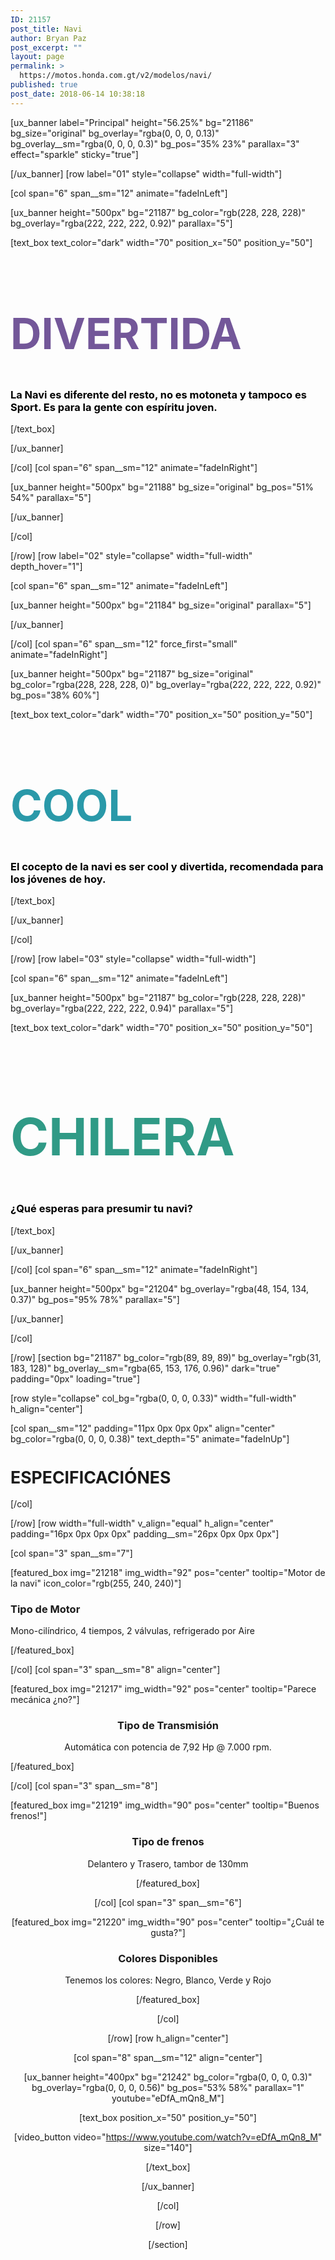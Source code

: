 ```yaml
---
ID: 21157
post_title: Navi
author: Bryan Paz
post_excerpt: ""
layout: page
permalink: >
  https://motos.honda.com.gt/v2/modelos/navi/
published: true
post_date: 2018-06-14 10:38:18
---
```

[ux_banner label="Principal" height="56.25%" bg="21186" bg_size="original" bg_overlay="rgba(0, 0, 0, 0.13)" bg_overlay__sm="rgba(0, 0, 0, 0.3)" bg_pos="35% 23%" parallax="3" effect="sparkle" sticky="true"]


[/ux_banner]
[row label="01" style="collapse" width="full-width"]

[col span="6" span__sm="12" animate="fadeInLeft"]

[ux_banner height="500px" bg="21187" bg_color="rgb(228, 228, 228)" bg_overlay="rgba(222, 222, 222, 0.92)" parallax="5"]

[text_box text_color="dark" width="70" position_x="50" position_y="50"]

<h1 style="color:#735799; font-size:490%;">DIVERTIDA</h1>
<h3 style="color:black;">La Navi es diferente del resto, no es motoneta y tampoco es Sport. Es para la gente con espíritu joven. </h3>

[/text_box]

[/ux_banner]

[/col]
[col span="6" span__sm="12" animate="fadeInRight"]

[ux_banner height="500px" bg="21188" bg_size="original" bg_pos="51% 54%" parallax="5"]


[/ux_banner]

[/col]

[/row]
[row label="02" style="collapse" width="full-width" depth_hover="1"]

[col span="6" span__sm="12" animate="fadeInLeft"]

[ux_banner height="500px" bg="21184" bg_size="original" parallax="5"]


[/ux_banner]

[/col]
[col span="6" span__sm="12" force_first="small" animate="fadeInRight"]

[ux_banner height="500px" bg="21187" bg_size="original" bg_color="rgba(228, 228, 228, 0)" bg_overlay="rgba(222, 222, 222, 0.92)" bg_pos="38% 60%"]

[text_box text_color="dark" width="70" position_x="50" position_y="50"]

<h1 style="color:#2A99A9; font-size:490%;">COOL</h1>
<h3 style="color:black;">El cocepto de la navi es ser cool y divertida, recomendada para los jóvenes de hoy. </h3>

[/text_box]

[/ux_banner]

[/col]

[/row]
[row label="03" style="collapse" width="full-width"]

[col span="6" span__sm="12" animate="fadeInLeft"]

[ux_banner height="500px" bg="21187" bg_color="rgb(228, 228, 228)" bg_overlay="rgba(222, 222, 222, 0.94)" parallax="5"]

[text_box text_color="dark" width="70" position_x="50" position_y="50"]

<h1 style="color:#309A86; font-size:590%;">CHILERA</h1>
<h3 style="color:black;">¿Qué esperas para presumir tu navi? </h3>

[/text_box]

[/ux_banner]

[/col]
[col span="6" span__sm="12" animate="fadeInRight"]

[ux_banner height="500px" bg="21204" bg_overlay="rgba(48, 154, 134, 0.37)" bg_pos="95% 78%" parallax="5"]


[/ux_banner]

[/col]

[/row]
[section bg="21187" bg_color="rgb(89, 89, 89)" bg_overlay="rgb(31, 183, 128)" bg_overlay__sm="rgba(65, 153, 176, 0.96)" dark="true" padding="0px" loading="true"]

[row style="collapse" col_bg="rgba(0, 0, 0, 0.33)" width="full-width" h_align="center"]

[col span__sm="12" padding="11px 0px 0px 0px" align="center" bg_color="rgba(0, 0, 0, 0.38)" text_depth="5" animate="fadeInUp"]

<h1 style="font-size:190%;">ESPECIFICACIÓNES</h1>

[/col]

[/row]
[row width="full-width" v_align="equal" h_align="center" padding="16px 0px 0px 0px" padding__sm="26px 0px 0px 0px"]

[col span="3" span__sm="7"]

[featured_box img="21218" img_width="92" pos="center" tooltip="Motor de la navi" icon_color="rgb(255, 240, 240)"]

<h3>Tipo de Motor</h3>
<p>Mono-cilíndrico, 4 tiempos, 2 válvulas, refrigerado por Aire</p>

[/featured_box]

[/col]
[col span="3" span__sm="8" align="center"]

[featured_box img="21217" img_width="92" pos="center" tooltip="Parece mecánica ¿no?"]

<p><center></p>
<h3>Tipo de Transmisión</h3>
<p>Automática con potencia de 7,92 Hp @ 7.000 rpm.</p>
<p></center></p>

[/featured_box]

[/col]
[col span="3" span__sm="8"]

[featured_box img="21219" img_width="90" pos="center" tooltip="Buenos frenos!"]

<p><center></p>
<h3>Tipo de frenos</h3>
<p>Delantero y Trasero, tambor de 130mm</p>

[/featured_box]

[/col]
[col span="3" span__sm="6"]

[featured_box img="21220" img_width="90" pos="center" tooltip="¿Cuál te gusta?"]

<p><center></p>
<h3>Colores Disponibles</h3>
<p>Tenemos los colores: Negro, Blanco, Verde y Rojo</p>
<p><center></p>

[/featured_box]

[/col]

[/row]
[row h_align="center"]

[col span="8" span__sm="12" align="center"]

[ux_banner height="400px" bg="21242" bg_color="rgba(0, 0, 0, 0.3)" bg_overlay="rgba(0, 0, 0, 0.56)" bg_pos="53% 58%" parallax="1" youtube="eDfA_mQn8_M"]

[text_box position_x="50" position_y="50"]

[video_button video="https://www.youtube.com/watch?v=eDfA_mQn8_M" size="140"]


[/text_box]

[/ux_banner]

[/col]

[/row]

[/section]